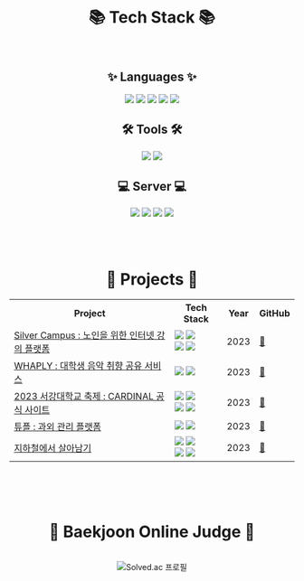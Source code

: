 <div align="center">
  <h1>📚 Tech Stack 📚</h1>
</div>

<br>

<div align="center">
  <h2>✨ Languages ✨</h2>
</div>

<div align="center">
	<img src="https://img.shields.io/badge/c++-00599C?style=flat&logo=cplusplus&logoColor=white" />
	<img src="https://img.shields.io/badge/C-A8B9CC?style=flat&logo=c&logoColor=white" />
	<img src="https://img.shields.io/badge/python-3776AB?style=flat&logo=python&logoColor=white" />
	<img src="https://img.shields.io/badge/Java-4B4B77?style=flat&logo=Java&logoColor=white" />
	<img src="https://img.shields.io/badge/HTML-E34F26?style=flat&logo=html5&logoColor=white" />
</div>

<div align="center">
  <h2>🛠️ Tools 🛠️</h2>
</div>

<div align="center">
	<img src="https://img.shields.io/badge/Django-092E20?style=flat&logo=django&logoColor=white" />
	<img src="https://img.shields.io/badge/Spring-6DB33F?style=flat&logo=spring&logoColor=white" />
</div>

<div align="center">
  <h2>💻 Server 💻</h2>
</div>

<div align="center">
	<img src="https://img.shields.io/badge/AWS-232F3E?style=flat&logo=amazonaws&logoColor=white" />
	<img src="https://img.shields.io/badge/S3-569A31?style=flat&logo=amazons3&logoColor=white" />
	<img src="https://img.shields.io/badge/RDS-527FFF?style=flat&logo=amazonrds&logoColor=white" />
	<img src="https://img.shields.io/badge/EC2-FF9900?style=flat&logo=amazonec2&logoColor=white" />
</div>

<br>
<br>
<br>

<div align="center">
  <h1>🍎 Projects 🍎</h1>
</div>

<div align="center">
  <table>
    <tr>
      <th>Project</th>
      <th>Tech Stack</th>
      <th>Year</th>
      <th>GitHub</th>
    </tr>
    <tr>
      <td><a href="https://drive.google.com/file/d/15VXm0KVYfjIYbRgcn1ALwNySjfl2Sclr/view?usp=sharing">Silver Campus : 노인을 위한 인터넷 강의 플랫폼</a></td>
      <td>
        <img src="https://img.shields.io/badge/python-3776AB?style=flat&logo=python&logoColor=white"/>
        <img src="https://img.shields.io/badge/Django-092E20?style=flat&logo=django&logoColor=white"/>
	<br>
	<img src="https://img.shields.io/badge/AWS-232F3E?style=flat&logo=amazonaws&logoColor=white" />
	<img src="https://img.shields.io/badge/EC2-FF9900?style=flat&logo=amazonec2&logoColor=white" />
      </td>
      <td>2023</td>
      <td><a href="https://github.com/SilverCampus/aws_server.git">🔗</a></td>
    </tr>
    <tr>
      <td><a href="https://drive.google.com/file/d/1945aEB5-ACmhwBmIQ8RvrZTrknFFhc8T/view?usp=sharing">WHAPLY : 대학생 음악 취향 공유 서비스</a></td>
      <td>
        <img src="https://img.shields.io/badge/python-3776AB?style=flat&logo=python&logoColor=white"/>
        <img src="https://img.shields.io/badge/Django-092E20?style=flat&logo=django&logoColor=white"/>
      </td>
      <td>2023</td>
      <td><a href="https://github.com/Sinchon-Hackathon-Team2/server_re.git">🔗</a></td>
    </tr>
    <tr>
      <td><a href="https://www.instagram.com/p/CxXXS88P2Q9/?utm_source=ig_web_copy_link&igshid=MzRlODBiNWFlZA==">2023 서강대학교 축제 : CARDINAL 공식 사이트</a></td>
      <td>
        <img src="https://img.shields.io/badge/python-3776AB?style=flat&logo=python&logoColor=white"/>
        <img src="https://img.shields.io/badge/Django-092E20?style=flat&logo=django&logoColor=white"/>
	<br>
	<img src="https://img.shields.io/badge/AWS-232F3E?style=flat&logo=amazonaws&logoColor=white" />
	<img src="https://img.shields.io/badge/EC2-FF9900?style=flat&logo=amazonec2&logoColor=white" />
      </td>
      <td>2023</td>
      <td><a href="https://github.com/sogangfestival/server.git">🔗</a></td>
    </tr>
    <tr>
      <td><a href="https://drive.google.com/file/d/1EJy3v6WxJCGw8ON2Ssh7MkVyjetKmRid/view?usp=sharing">튜플 : 과외 관리 플랫폼</a></td>
      <td>
        <img src="https://img.shields.io/badge/Java-4B4B77?style=flat&logo=Java&logoColor=white" />
        <img src="https://img.shields.io/badge/Spring-6DB33F?style=flat&logo=spring&logoColor=white" />
      </td>
      <td>2023</td>
      <td><a href="https://github.com/LIKELION-TUPLE/SERVER.git">🔗</a></td>
    </tr>
    <tr>	
      <td><a href="https://drive.google.com/file/d/159Sz5OhlOVTmo79FnLB9b68Bs0c8CkZc/view?usp=sharing">지하철에서 살아남기</a></td>
      <td>
        <img src="https://img.shields.io/badge/python-3776AB?style=flat&logo=python&logoColor=white"/>
        <img src="https://img.shields.io/badge/Django-092E20?style=flat&logo=django&logoColor=white"/>
	<br>
	<img src="https://img.shields.io/badge/AWS-232F3E?style=flat&logo=amazonaws&logoColor=white" />
	<img src="https://img.shields.io/badge/EC2-FF9900?style=flat&logo=amazonec2&logoColor=white" />
      </td>
      <td>2023</td>
      <td><a href="https://github.com/INSIGHT-SUBWAY/SERVER.git">🔗</a></td>
  </table>
</div>

<!-- 
<tr>
      <td><a href="프로젝트 링크">프로젝트 이름</a></td>
      <td>
        <img src="https://img.shields.io/badge/python-3776AB?style=flat&logo=python&logoColor=white"/>
        <img src="https://img.shields.io/badge/Django-092E20?style=flat&logo=django&logoColor=white"/>
	<br>
	<img src="https://img.shields.io/badge/AWS-232F3E?style=flat&logo=amazonaws&logoColor=white" />
	<img src="https://img.shields.io/badge/EC2-FF9900?style=flat&logo=amazonec2&logoColor=white" />
      </td>
      <td>2023</td>
      <td><a href="깃허브 링크">🔗</a></td>
    </tr>
-->

<br>
<br>
<br>

<div align="center">
  <h1>🚩 Baekjoon Online Judge 🚩</h1>
</div><br>

<div align="center">
  <img class="centered-image" src="http://mazassumnida.wtf/api/v2/generate_badge?boj=aprilfo01s" alt="Solved.ac 프로필">
</div>

